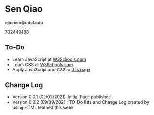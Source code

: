 # Sen Qiao
<p>qiaosen@udel.edu</p>
702449488

<html>
<body>

<h2>To-Do</h2>

<ul>
  <li>Learn JavaScript at <a href="https://www.w3schools.com/">W3Schools.com</a></li>
  <li>Learn CSS at <a href="https://www.w3schools.com/">W3Schools.com</a></li>
  <li>Apply JavaScript and CSS to <a href="https://oxyuranus2020.github.io/Sen.Qiao.CISC275/">this page</a></li>
</ul>  

<h2>Change Log</h2>
<ul>
  <li>Version 0.0.1 (09/02/2021): Initial Page published</li>
  <li>Version 0.0.2 (09/09/2021): TO-Do lists and Change Log created by using HTML learned this week</li>
</ul> 

</body>
</html>
